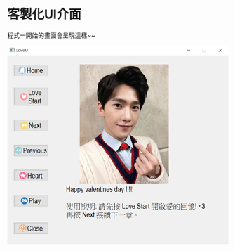 # 客製化UI介面

程式一開始的畫面會呈現這樣~~

![image](https://github.com/chingi071/PyQt/blob/master/20200214/README_pix/Image%201.jpg)

